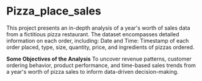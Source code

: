 # Pizza_place_sales
This project presents an in-depth analysis of a year's worth of sales data from a fictitious pizza restaurant. The dataset encompasses detailed information on each order, including: Date and Time: Timestamp of each order placed, type, size, quantity, price, and ingredients of pizzas ordered.

**Some Objectives of the Analysis**
To uncover revenue patterns, customer ordering behavior, product performance, and time-based sales trends from a year's worth of pizza sales to inform data-driven decision-making.
